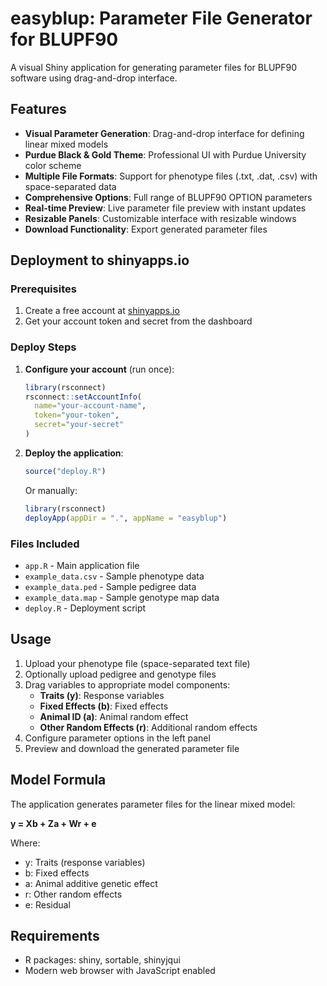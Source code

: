 # easyblup: Parameter File Generator for BLUPF90

A visual Shiny application for generating parameter files for BLUPF90 software using drag-and-drop interface.

## Features

- **Visual Parameter Generation**: Drag-and-drop interface for defining linear mixed models
- **Purdue Black & Gold Theme**: Professional UI with Purdue University color scheme
- **Multiple File Formats**: Support for phenotype files (.txt, .dat, .csv) with space-separated data
- **Comprehensive Options**: Full range of BLUPF90 OPTION parameters
- **Real-time Preview**: Live parameter file preview with instant updates
- **Resizable Panels**: Customizable interface with resizable windows
- **Download Functionality**: Export generated parameter files

## Deployment to shinyapps.io

### Prerequisites

1. Create a free account at [shinyapps.io](https://www.shinyapps.io/)
2. Get your account token and secret from the dashboard

### Deploy Steps

1. **Configure your account** (run once):
   ```r
   library(rsconnect)
   rsconnect::setAccountInfo(
     name="your-account-name", 
     token="your-token", 
     secret="your-secret"
   )
   ```

2. **Deploy the application**:
   ```r
   source("deploy.R")
   ```

   Or manually:
   ```r
   library(rsconnect)
   deployApp(appDir = ".", appName = "easyblup")
   ```

### Files Included

- `app.R` - Main application file
- `example_data.csv` - Sample phenotype data
- `example_data.ped` - Sample pedigree data  
- `example_data.map` - Sample genotype map data
- `deploy.R` - Deployment script

## Usage

1. Upload your phenotype file (space-separated text file)
2. Optionally upload pedigree and genotype files
3. Drag variables to appropriate model components:
   - **Traits (y)**: Response variables
   - **Fixed Effects (b)**: Fixed effects
   - **Animal ID (a)**: Animal random effect
   - **Other Random Effects (r)**: Additional random effects
4. Configure parameter options in the left panel
5. Preview and download the generated parameter file

## Model Formula

The application generates parameter files for the linear mixed model:

**y = Xb + Za + Wr + e**

Where:
- y: Traits (response variables)
- b: Fixed effects
- a: Animal additive genetic effect
- r: Other random effects
- e: Residual

## Requirements

- R packages: shiny, sortable, shinyjqui
- Modern web browser with JavaScript enabled
